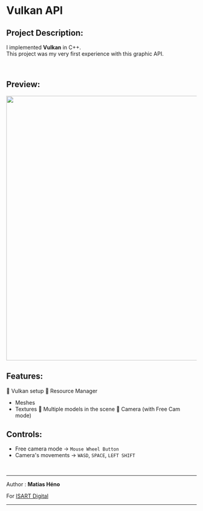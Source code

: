 # Vulkan API

## Project Description:

I implemented **Vulkan** in C++. <br>
This project was my very first experience with this graphic API.

<br />

## Preview:

<img src="https://user-images.githubusercontent.com/122649492/227276737-794d0285-b90b-421a-a212-d72a92fd3603.gif" style="width:700px;"/>

<br />

## Features:
🔅 Vulkan setup
🔅 Resource Manager
- Meshes
- Textures
🔅 Multiple models in the scene
🔅 Camera (with Free Cam mode)


## Controls:
- Free camera mode → ```Mouse Wheel Button```
- Camera's movements → ```WASD```, ```SPACE```, ```LEFT SHIFT```

<br />
<hr />

Author : **Matias Héno**

For [ISART Digital](https://www.isart.com)

<hr />
